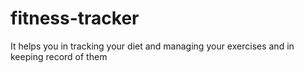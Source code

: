 # fitness-tracker
It helps you in tracking your diet and managing your exercises and in keeping record of them
